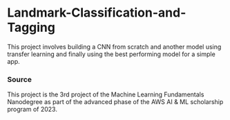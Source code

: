 # Landmark-Classification-and-Tagging
This project involves building a CNN from scratch and another model using transfer learning and finally using the best performing model for a simple app.

### Source
This project is the 3rd project of the Machine Learning Fundamentals Nanodegree as part of the advanced phase of the AWS AI & ML scholarship program of 2023.
